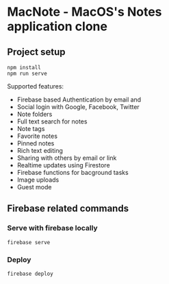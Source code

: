 # MacNote - MacOS's Notes application clone
 
## Project setup
```
npm install
npm run serve
```

Supported features:
  - Firebase based Authentication by email and
  - Social login with Google, Facebook, Twitter
  - Note folders
  - Full text search for notes
  - Note tags
  - Favorite notes
  - Pinned notes
  - Rich text editing
  - Sharing with others by email or link
  - Realtime updates using Firestore
  - Firebase functions for bacground tasks
  - Image uploads
  - Guest mode


## Firebase related commands

### Serve with firebase locally
```
firebase serve
```
### Deploy
```
firebase deploy
```

